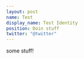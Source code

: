 ```yaml
---
layout: post
name: Test
display_name: Test Identity
position: Doin stuff
twitter: "@twitter"
---
```

some stuff!